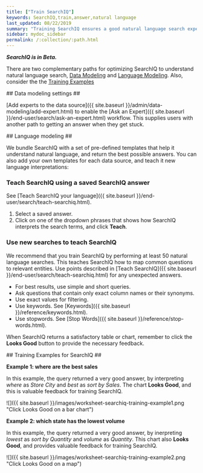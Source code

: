 ```yaml
---
title: ["Train SearchIQ"]
keywords: SearchIQ,train,answer,natural language
last_updated: 08/22/2019
summary: "Training SearchIQ ensures a good natural language search experience."
sidebar: mydoc_sidebar
permalink: /:collection/:path.html
---
```

***SearchIQ is in Beta.***

There are two complementary paths for optimizing SearchIQ to understand natural language search, [Data Modeling](#data-modeling) and [Language Modeling](#language). Also, consider the the [Training Examples](#training-examples)

<div id="data-modeling"></div>
## Data modeling settings ##

[Add experts to the data source]({{ site.baseurl }}/admin/data-modeling/add-expert.html) to enable the [Ask an Expert]({{ site.baseurl }}/end-user/search/ask-an-expert.html) workflow. This supplies users with another path to getting an answer when they get stuck.

<div id="language-modeling"></div>
## Language modeling ##

We bundle SearchIQ with a set of pre-defined templates that help it understand natural language, and return the best possible answers. You can also add your own templates for each data source, and teach it new language interpretations:

<!-- this is not there
#### Teach SearchIQ from the Data Tab ####

   1. Click the **Data** tab.
   2. Click the three dot icon, and choose **Teach**.  

   This takes you to a screen where you can map searches to things in the data.
   For example, you can map the phrase “best movie” to match the search “top movie_title sort by imdb_score”.

    -->

### Teach SearchIQ using a saved SearchIQ answer ###

See [Teach SearchIQ your language]({{ site.baseurl }}/end-user/search/teach-searchiq.html).

   1. Select a saved answer.
   2. Click on one of the dropdown phrases that shows how SearchIQ interprets the search terms, and click **Teach**.

### Use new searches to teach SearchIQ ###

   We recommend that you train SearchIQ by performing at least 50 natural language searches. This teaches SearchIQ how to map common questions to relevant entities. Use points described in [Teach SearchIQ]({{ site.baseurl }}/end-user/search/teach-searchiq.html) for any unexpected answers.

   - For best results, use simple and short queries.
   - Ask questions that contain only exact column names or their synonyms.
   - Use exact values for filtering.
   - Use keywords. See [Keywords]({{ site.baseurl }}/reference/keywords.html).
   - Use stopwords. See [Stop Words]({{ site.baseurl }}/reference/stop-words.html).

   When SearchIQ returns a satisfactory table or chart, remember to click the **Looks Good** button to provide the necessary feedback.

<div id="training-examples"></div>
## Training Examples for SearchIQ ##

**Example 1: where are the best sales**

In this example, the query returned a very good answer, by interpreting _where_ as _Store City_ and _best_ as _sort by Sales_. The chart **Looks Good**, and this is valuable feedback for training SearchIQ.

![]({{ site.baseurl }}/images/worksheet-searchiq-training-example1.png "Click Looks Good on a bar chart")

**Example 2: which state has the lowest volume**

In this example, the query returned a very good answer, by inerpreting _lowest_ as _sort by Quantity_ and _volume_ as _Quantity_. This chart also **Looks Good**, and provides valuable feedback for training SearchIQ.

![]({{ site.baseurl }}/images/worksheet-searchiq-training-example2.png "Click Looks Good on a map")

<!-- comment from vk: As part of this training we would never use Ask an Expert (as data source owner who is training is an expert)

**Example 3: where should i build a new store**

This example was not as successful as the previous ones; it just returned a simple table with Store City and Store Name columns. The question is too sophisticated for SearchIQ, so we **Ask an expert** how to improve the answer.

![]({{ site.baseurl }}/images/worksheet-searchiq-training-example3.png "Click ask an expert")
-->
